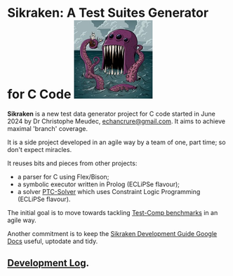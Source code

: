 
# Sikraken: A Test Suites Generator for C Code ![A Kraken](/Documentation/kraken_attackin__by_captainnutmeg_ddp8r4y-pre-small.jpg)

**Sikraken** is a new test data generator project for C code started in June 2024 by Dr Christophe Meudec, echancrure@gmail.com. It aims to achieve maximal 'branch' coverage. 

It is a side project developed in an agile way by a team of one, part time; so don't expect miracles.

It reuses bits and pieces from other projects:
  - a parser for C using Flex/Bison;
  - a symbolic executor written in Prolog (ECLiPSe flavour);
  - a solver [PTC-Solver](https://github.com/echancrure/PTC-Solver) which uses Constraint Logic Programming (ECLiPSe flavour).

The initial goal is to move towards tackling [Test-Comp benchmarks](https://test-comp.sosy-lab.org/) in an agile way.

Another commitment is to keep the [Sikraken Development Guide Google Docs](https://docs.google.com/document/d/1uDLnlrFGWUNYyzsotZAZ_jFVrRSPEoixVMgw1UZZ0ug/edit?usp=sharing) useful, uptodate and tidy. 

## [Development Log](https://docs.google.com/document/d/1Wsy-GWnGghqRTX3B-ti4ruvPUWDY1rv5MBn0aBH-QoY/edit?usp=sharing).
